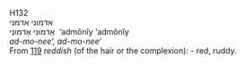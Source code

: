 <body>
  <p>H132<br>  אדמוני    אדמני  <br> אַדמוֹנִי  אַדמוֹנִי  ‎  ‘admônı̂y  ‘admônı̂y  <br><i>ad-mo-nee‘,</i> <i>ad-mo-nee‘ </i><br>From <a href="h0119.htm">119</a>  <i>reddish</i> (of the hair or the complexion): - red, ruddy.<br></p>
 </body>